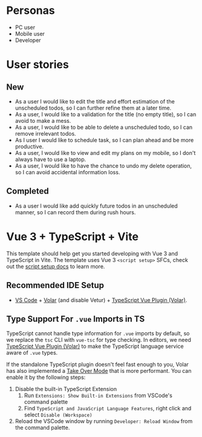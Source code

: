 # Personas

- PC user
- Mobile user
- Developer

# User stories

## New

- As a user I would like to edit the title and effort estimation of the unscheduled todos, so I can further refine them at a later time.
- As a user, I would like to a validation for the title (no empty title), so I can avoid to make a mess.
- As a user, I would like to be able to delete a unscheduled todo, so I can remove irrelevant todos.
- As I user I would like to schedule task, so I can plan ahead and be more productive.
- As a user, I would like to view and edit my plans on my mobile, so I don't always have to use a laptop.
- As a user, I would like to have the chance to undo my delete operation, so I can avoid accidental information loss.

## Completed

- As a user I would like add quickly future todos in an unscheduled manner, so I can record them during rush hours.

# Vue 3 + TypeScript + Vite

This template should help get you started developing with Vue 3 and TypeScript in Vite. The template uses Vue 3 `<script setup>` SFCs, check out the [script setup docs](https://v3.vuejs.org/api/sfc-script-setup.html#sfc-script-setup) to learn more.

## Recommended IDE Setup

- [VS Code](https://code.visualstudio.com/) + [Volar](https://marketplace.visualstudio.com/items?itemName=Vue.volar) (and disable Vetur) + [TypeScript Vue Plugin (Volar)](https://marketplace.visualstudio.com/items?itemName=Vue.vscode-typescript-vue-plugin).

## Type Support For `.vue` Imports in TS

TypeScript cannot handle type information for `.vue` imports by default, so we replace the `tsc` CLI with `vue-tsc` for type checking. In editors, we need [TypeScript Vue Plugin (Volar)](https://marketplace.visualstudio.com/items?itemName=Vue.vscode-typescript-vue-plugin) to make the TypeScript language service aware of `.vue` types.

If the standalone TypeScript plugin doesn't feel fast enough to you, Volar has also implemented a [Take Over Mode](https://github.com/johnsoncodehk/volar/discussions/471#discussioncomment-1361669) that is more performant. You can enable it by the following steps:

1. Disable the built-in TypeScript Extension
   1. Run `Extensions: Show Built-in Extensions` from VSCode's command palette
   2. Find `TypeScript and JavaScript Language Features`, right click and select `Disable (Workspace)`
2. Reload the VSCode window by running `Developer: Reload Window` from the command palette.

